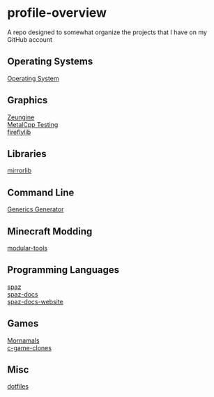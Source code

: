 # profile-overview
A repo designed to somewhat organize the projects that I have on my GitHub account

## Operating Systems
[Operating System](https://github.com/rfmineguy/2024_barebones_os)<br>

## Graphics
[Zeungine](https://github.com/rfmineguy/Zeungine)<br>
[MetalCpp Testing](https://github.com/rfmineguy/metalcpp-testing)<br>
[fireflylib](https://github.com/rfmineguy/firefly-lib)<br>


## Libraries
[mirrorlib](https://github.com/rfmineguy/mirror-lib)<br>


## Command Line
[Generics Generator](https://github.com/rfmineguy/generics-generator)<br>


## Minecraft Modding
[modular-tools](https://github.com/rfmineguy/modular-tools)<br>


## Programming Languages
[spaz](https://github.com/rfmineguy/spaz)<br>
[spaz-docs](https://github.com/rfmineguy/spaz-docs)<br>
[spaz-docs-website](https://rfmineguy.github.io/spaz-docs/)<br>

## Games
[Mornamals](https://github.com/rfmineguy/mornamals2)<br>
[c-game-clones](https://github.com/rfmineguy/c-game-clones)<br>


## Misc
[dotfiles](https://github.com/rfmineguy/dotfiles)<br>
